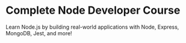 # Complete Node Developer Course
Learn Node.js by building real-world applications with Node, Express, MongoDB, Jest, and more!


